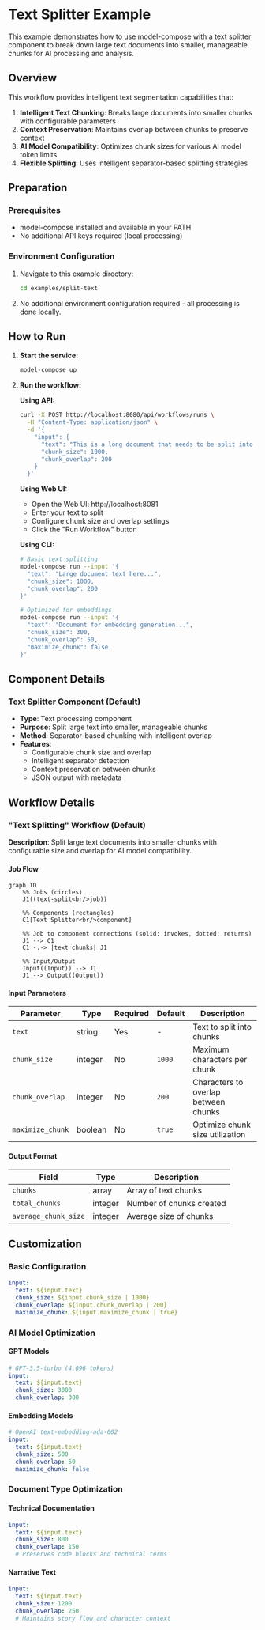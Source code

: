 # Text Splitter Example

This example demonstrates how to use model-compose with a text splitter component to break down large text documents into smaller, manageable chunks for AI processing and analysis.

## Overview

This workflow provides intelligent text segmentation capabilities that:

1. **Intelligent Text Chunking**: Breaks large documents into smaller chunks with configurable parameters
2. **Context Preservation**: Maintains overlap between chunks to preserve context
3. **AI Model Compatibility**: Optimizes chunk sizes for various AI model token limits
4. **Flexible Splitting**: Uses intelligent separator-based splitting strategies

## Preparation

### Prerequisites

- model-compose installed and available in your PATH
- No additional API keys required (local processing)

### Environment Configuration

1. Navigate to this example directory:
   ```bash
   cd examples/split-text
   ```

2. No additional environment configuration required - all processing is done locally.

## How to Run

1. **Start the service:**
   ```bash
   model-compose up
   ```

2. **Run the workflow:**

   **Using API:**
   ```bash
   curl -X POST http://localhost:8080/api/workflows/runs \
     -H "Content-Type: application/json" \
     -d '{
       "input": {
         "text": "This is a long document that needs to be split into smaller chunks for processing by AI models. Each chunk should maintain context while respecting size limits.",
         "chunk_size": 1000,
         "chunk_overlap": 200
       }
     }'
   ```

   **Using Web UI:**
   - Open the Web UI: http://localhost:8081
   - Enter your text to split
   - Configure chunk size and overlap settings
   - Click the "Run Workflow" button

   **Using CLI:**
   ```bash
   # Basic text splitting
   model-compose run --input '{
     "text": "Large document text here...",
     "chunk_size": 1000,
     "chunk_overlap": 200
   }'

   # Optimized for embeddings
   model-compose run --input '{
     "text": "Document for embedding generation...",
     "chunk_size": 300,
     "chunk_overlap": 50,
     "maximize_chunk": false
   }'
   ```

## Component Details

### Text Splitter Component (Default)
- **Type**: Text processing component
- **Purpose**: Split large text into smaller, manageable chunks
- **Method**: Separator-based chunking with intelligent overlap
- **Features**:
  - Configurable chunk size and overlap
  - Intelligent separator detection
  - Context preservation between chunks
  - JSON output with metadata

## Workflow Details

### "Text Splitting" Workflow (Default)

**Description**: Split large text documents into smaller chunks with configurable size and overlap for AI model compatibility.

#### Job Flow

```mermaid
graph TD
    %% Jobs (circles)
    J1((text-split<br/>job))

    %% Components (rectangles)
    C1[Text Splitter<br/>component]

    %% Job to component connections (solid: invokes, dotted: returns)
    J1 --> C1
    C1 -.-> |text chunks| J1

    %% Input/Output
    Input((Input)) --> J1
    J1 --> Output((Output))
```

#### Input Parameters

| Parameter | Type | Required | Default | Description |
|-----------|------|----------|---------|-------------|
| `text` | string | Yes | - | Text to split into chunks |
| `chunk_size` | integer | No | `1000` | Maximum characters per chunk |
| `chunk_overlap` | integer | No | `200` | Characters to overlap between chunks |
| `maximize_chunk` | boolean | No | `true` | Optimize chunk size utilization |

#### Output Format

| Field | Type | Description |
|-------|------|-------------|
| `chunks` | array | Array of text chunks |
| `total_chunks` | integer | Number of chunks created |
| `average_chunk_size` | integer | Average size of chunks |

## Customization

### Basic Configuration

```yaml
input:
  text: ${input.text}
  chunk_size: ${input.chunk_size | 1000}
  chunk_overlap: ${input.chunk_overlap | 200}
  maximize_chunk: ${input.maximize_chunk | true}
```

### AI Model Optimization

#### GPT Models
```yaml
# GPT-3.5-turbo (4,096 tokens)
input:
  text: ${input.text}
  chunk_size: 3000
  chunk_overlap: 300
```

#### Embedding Models
```yaml
# OpenAI text-embedding-ada-002
input:
  text: ${input.text}
  chunk_size: 500
  chunk_overlap: 50
  maximize_chunk: false
```

### Document Type Optimization

#### Technical Documentation
```yaml
input:
  text: ${input.text}
  chunk_size: 800
  chunk_overlap: 150
  # Preserves code blocks and technical terms
```

#### Narrative Text
```yaml
input:
  text: ${input.text}
  chunk_size: 1200
  chunk_overlap: 250
  # Maintains story flow and character context
```
